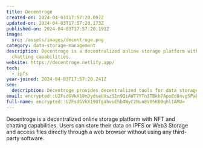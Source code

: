 ```yaml
---
title: Decentroge
created-on: 2024-04-03T17:57:20.097Z
updated-on: 2024-04-03T17:57:20.173Z
published-on: 2024-04-03T17:57:20.191Z
image:
  src: /assets/images/decentroge.png
category: data-storage-management
description: Decentroge is a decentralized online storage platform with NFT and
  chatting capabilities.
website: https://decentroge.netlify.app/
tech:
  - ipfs
year-joined: 2024-04-03T17:57:20.241Z
seo:
  description: Decentroge provides decentralized tools for data storage and management.
email: encrypted::U2FsdGVkX18nDydseUXszS1n9QiAWT7YTnITBkb7ApoEd8nvgSPakareabOROhaZ
full-name: encrypted::U2FsdGVkX19UTgahvuEhb4WyC2Nun8V05K09qhlIAMU=
---
```


Decentroge is a decentralized online storage platform with NFT and chatting capabilities. Users can store their data on IPFS or Web3 Storage and access files directly through a web browser without using any third-party software.
